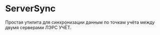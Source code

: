 # ServerSync
Простая утилита для синхронизации данным по точкам учёта между двумя серверами ЛЭРС УЧЁТ.
